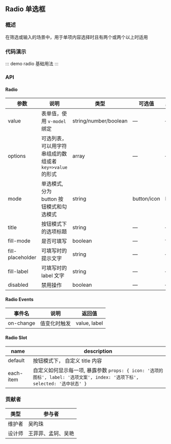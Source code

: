 ## Radio 单选框

### 概述

在筛选或输入的场景中，用于单项内容选择时且有两个或两个以上时适用

### 代码演示

::: demo radio
基础用法
:::

### API

#### Radio
| 参数      | 说明          | 类型      | 可选值                           | 默认值  |
|---------- |-------------- |---------- |--------------------------------  |-------- |
| value | 表单值，使用 `v-model` 绑定 | string/number/boolean | — | — |
| options | 可选列表，可以用字符串组成的数组或者 `key=>value` 的形式 | array | — | — |
| mode | 单选模式, 分为 button 按钮模式和勾选模式  | string | button/icon | button |
| title | 按钮模式下的选项标题  | string | — | — |
| fill-mode | 是否可填写 | boolean | — | false | — |
| fill-placeholder | 可填写时的提示文字 | string | — | — |
| fill-label | 可填写时的 label 文字 | string | — | — |
| disabled | 禁用操作 | boolean | — | — |

#### Radio Events
| 事件名      | 说明          | 返回值                           |
|---------- |-------------- |--------------------------------  |
| on-change | 值变化时触发 | value, label |

#### Radio Slot
| name    | description   |
|-------|-------|
| default | 按钮模式下， 自定义 title 内容 |
| each-item | 自定义如何显示每一项, 暴露参数 `props: { icon: '选项的图标', label: '选项文案', index: '选项下标', selected: '选中状态' }` |

### 贡献者
| 类型       | 参与者                          |
|---------- |--------------------------------  |
| 维护者 | 吴昀珠 |
| 设计师 | 王菲菲、孟轲、吴艳 |

